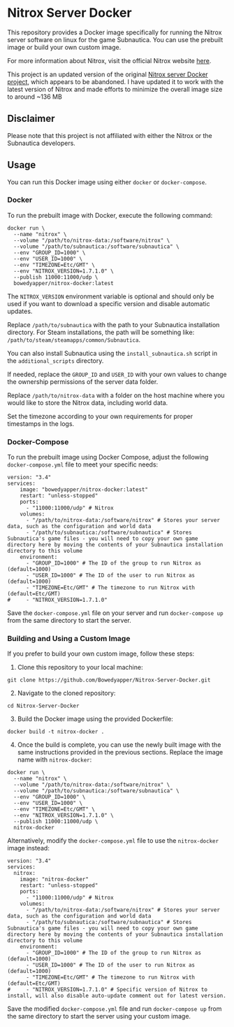 # Nitrox Server Docker

This repository provides a Docker image specifically for running the Nitrox server software on linux for the game Subnautica. You can use the prebuilt image or build your own custom image.

For more information about Nitrox, visit the official Nitrox website [here](https://nitrox.rux.gg/download).

This project is an updated version of the original [Nitrox server Docker project](https://gitlab.qub1.com/multimedia/games/subnautica/nitrox-server-docker), which appears to be abandoned. I have updated it to work with the latest version of Nitrox and made efforts to minimize the overall image size to around ~136 MB

## Disclaimer

Please note that this project is not affiliated with either the Nitrox or the Subnautica developers.

## Usage

You can run this Docker image using either `docker` or `docker-compose`. 

### Docker

To run the prebuilt image with Docker, execute the following command:

```shell
docker run \
  --name "nitrox" \
  --volume "/path/to/nitrox-data:/software/nitrox" \
  --volume "/path/to/subnautica:/software/subnautica" \
  --env "GROUP_ID=1000" \
  --env "USER_ID=1000" \
  --env "TIMEZONE=Etc/GMT" \
  --env "NITROX_VERSION=1.7.1.0" \
  --publish 11000:11000/udp \
  bowedyapper/nitrox-docker:latest
```

The `NITROX_VERSION` environment variable is optional and should only be used if you want to download a specific version and disable automatic updates.

Replace `/path/to/subnautica` with the path to your Subnautica installation directory. For Steam installations, the path will be something like: `/path/to/steam/steamapps/common/Subnautica`.

You can also install Subnautica using the `install_subnautica.sh` script in the `additional_scripts` directory.

If needed, replace the `GROUP_ID` and `USER_ID` with your own values to change the ownership permissions of the server data folder.

Replace `/path/to/nitrox-data` with a folder on the host machine where you would like to store the Nitrox data, including world data.

Set the timezone according to your own requirements for proper timestamps in the logs.

### Docker-Compose

To run the prebuilt image using Docker Compose, adjust the following `docker-compose.yml` file to meet your specific needs:

```docker
version: "3.4"
services:
    image: "bowedyapper/nitrox-docker:latest"
    restart: "unless-stopped"
    ports:
      - "11000:11000/udp" # Nitrox
    volumes:
      - "/path/to/nitrox-data:/software/nitrox" # Stores your server data, such as the configuration and world data
      - "/path/to/subnautica:/software/subnautica" # Stores Subnautica's game files - you will need to copy your own game directory here by moving the contents of your Subnautica installation directory to this volume
    environment:
      - "GROUP_ID=1000" # The ID of the group to run Nitrox as (default=1000)
      - "USER_ID=1000" # The ID of the user to run Nitrox as (default=1000)
      - "TIMEZONE=Etc/GMT" # The timezone to run Nitrox with (default=Etc/GMT)
#     - "NITROX_VERSION=1.7.1.0"
```

Save the `docker-compose.yml` file on your server and run `docker-compose up` from the same directory to start the server.

### Building and Using a Custom Image

If you prefer to build your own custom image, follow these steps:

1. Clone this repository to your local machine:

```shell
git clone https://github.com/Bowedyapper/Nitrox-Server-Docker.git
```

2. Navigate to the cloned repository:

```shell
cd Nitrox-Server-Docker
```

3. Build the Docker image using the provided Dockerfile:

```shell
docker build -t nitrox-docker .
```

4. Once the build is complete, you can use the newly built image with the same instructions provided in the previous sections. Replace the image name with `nitrox-docker`:

```shell
docker run \
  --name "nitrox" \
  --volume "/path/to/nitrox-data:/software/nitrox" \
  --volume "/path/to/subnautica:/software/subnautica" \
  --env "GROUP_ID=1000" \
  --env "USER_ID=1000" \
  --env "TIMEZONE=Etc/GMT" \
  --env "NITROX_VERSION=1.7.1.0" \
  --publish 11000:11000/udp \
  nitrox-docker
```

Alternatively, modify the `docker-compose.yml` file to use the `nitrox-docker` image instead:

```docker
version: "3.4"
services:
  nitrox:
    image: "nitrox-docker"
    restart: "unless-stopped"
    ports:
      - "11000:11000/udp" # Nitrox
    volumes:
      - "/path/to/nitrox-data:/software/nitrox" # Stores your server data, such as the configuration and world data
      - "/path/to/subnautica:/software/subnautica" # Stores Subnautica's game files - you will need to copy your own game directory here by moving the contents of your Subnautica installation directory to this volume
    environment:
      - "GROUP_ID=1000" # The ID of the group to run Nitrox as (default=1000)
      - "USER_ID=1000" # The ID of the user to run Nitrox as (default=1000)
      - "TIMEZONE=Etc/GMT" # The timezone to run Nitrox with (default=Etc/GMT)
#     - "NITROX_VERSION=1.7.1.0" # Specific version of Nitrox to install, will also disable auto-update comment out for latest version.
```

Save the modified `docker-compose.yml` file and run `docker-compose up` from the same directory to start the server using your custom image.